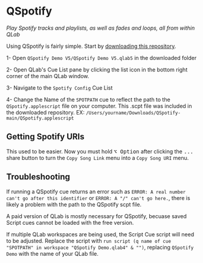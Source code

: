 # QSpotify

*Play Spotify tracks and playlists, as well as fades and loops, all from within QLab*

Using QSpotify is fairly simple. Start by [downloading this repository](https://github.com/sparks-alec/QSpotify/archive/refs/heads/main.zip).

1- Open `QSpotify Demo V5/QSpotify Demo V5.qlab5` in the downloaded folder

2- Open QLab's Cue List pane by clicking the list icon in the bottom right corner of the main QLab window.

3- Navigate to the `Spotify Config` Cue List

4- Change the Name of the `SPOTPATH` cue to reflect the path to the `QSpotify.applescript` file on your computer. This .scpt file was included in the downloaded repository. EX: `/Users/yourname/Downloads/QSpotify-main/QSpotify.applescript`

## Getting Spotify URIs
This used to be easier. Now you must hold <kbd>⌥ Option</kbd> after clicking the <kbd>...</kbd> share button to turn the `Copy Song Link` menu into a `Copy Song URI` menu.


## Troubleshooting

If running a QSpotify cue returns an error such as `ERROR: A real number can't go after this identifier` or `ERROR: A "/" can't go here.`, there is likely a problem with the path to the QSpotify scpt file.

A paid version of QLab is mostly necessary for QSpotify, becuase saved Script cues cannot be loaded with the free version.

If multiple QLab workspaces are being used, the Script Cue script will need to be adjusted. Replace the script with `run script (q name of cue "SPOTPATH" in workspace "QSpotify Demo.qlab4" & "")`, replacing `QSpotify Demo` with the name of your QLab file.


